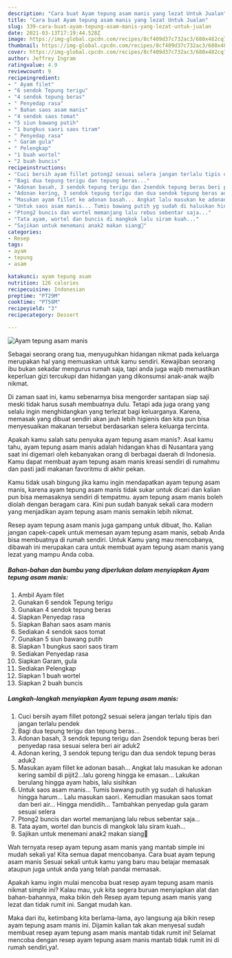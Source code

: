 ```yaml
---
description: "Cara buat Ayam tepung asam manis yang lezat Untuk Jualan"
title: "Cara buat Ayam tepung asam manis yang lezat Untuk Jualan"
slug: 339-cara-buat-ayam-tepung-asam-manis-yang-lezat-untuk-jualan
date: 2021-03-13T17:19:44.528Z
image: https://img-global.cpcdn.com/recipes/8cf409d37c732ac3/680x482cq70/ayam-tepung-asam-manis-foto-resep-utama.jpg
thumbnail: https://img-global.cpcdn.com/recipes/8cf409d37c732ac3/680x482cq70/ayam-tepung-asam-manis-foto-resep-utama.jpg
cover: https://img-global.cpcdn.com/recipes/8cf409d37c732ac3/680x482cq70/ayam-tepung-asam-manis-foto-resep-utama.jpg
author: Jeffrey Ingram
ratingvalue: 4.9
reviewcount: 9
recipeingredient:
- " Ayam filet"
- "6 sendok Tepung terigu"
- "4 sendok tepung beras"
- " Penyedap rasa"
- " Bahan saos asam manis"
- "4 sendok saos tomat"
- "5 siun bawang putih"
- "1 bungkus saori saos tiram"
- " Penyedap rasa"
- " Garam gula"
- " Pelengkap"
- "1 buah wortel"
- "2 buah buncis"
recipeinstructions:
- "Cuci bersih ayam fillet potong2 sesuai selera jangan terlalu tipis dan jangan terlalu pendek"
- "Bagi dua tepung terigu dan tepung beras..."
- "Adonan basah, 3 sendok tepung terigu dan 2sendok tepung beras beri penyedap rasa sesuai selera beri air aduk2"
- "Adonan kering, 3 sendok tepung terigu dan dua sendok tepung beras aduk2"
- "Masukan ayam fillet ke adonan basah... Angkat lalu masukan ke adonan kering sambil di pijit2...lalu goreng hingga ke emasan... Lakukan berulang hingga ayam habis, lalu sisihkan"
- "Untuk saos asam manis... Tumis bawang putih yg sudah di haluskan hingga harum... Lalu masukan saori.. Kemudian masukan saos tomat dan beri air... Hingga mendidih... Tambahkan penyedap gula garam sesuai selera"
- "Ptong2 buncis dan wortel memanjang lalu rebus sebentar saja..."
- "Tata ayam, wortel dan buncis di mangkok lalu siram kuah..."
- "Sajikan untuk menemani anak2 makan siang🥰"
categories:
- Resep
tags:
- ayam
- tepung
- asam

katakunci: ayam tepung asam 
nutrition: 126 calories
recipecuisine: Indonesian
preptime: "PT29M"
cooktime: "PT58M"
recipeyield: "3"
recipecategory: Dessert

---
```



![Ayam tepung asam manis](https://img-global.cpcdn.com/recipes/8cf409d37c732ac3/680x482cq70/ayam-tepung-asam-manis-foto-resep-utama.jpg)

Sebagai seorang orang tua, menyuguhkan hidangan nikmat pada keluarga merupakan hal yang memuaskan untuk kamu sendiri. Kewajiban seorang ibu bukan sekadar mengurus rumah saja, tapi anda juga wajib memastikan keperluan gizi tercukupi dan hidangan yang dikonsumsi anak-anak wajib nikmat.

Di zaman  saat ini, kamu sebenarnya bisa mengorder santapan siap saji meski tidak harus susah membuatnya dulu. Tetapi ada juga orang yang selalu ingin menghidangkan yang terlezat bagi keluarganya. Karena, memasak yang dibuat sendiri akan jauh lebih higienis dan kita pun bisa menyesuaikan makanan tersebut berdasarkan selera keluarga tercinta. 



Apakah kamu salah satu penyuka ayam tepung asam manis?. Asal kamu tahu, ayam tepung asam manis adalah hidangan khas di Nusantara yang saat ini digemari oleh kebanyakan orang di berbagai daerah di Indonesia. Kamu dapat membuat ayam tepung asam manis kreasi sendiri di rumahmu dan pasti jadi makanan favoritmu di akhir pekan.

Kamu tidak usah bingung jika kamu ingin mendapatkan ayam tepung asam manis, karena ayam tepung asam manis tidak sukar untuk dicari dan kalian pun bisa memasaknya sendiri di tempatmu. ayam tepung asam manis boleh diolah dengan beragam cara. Kini pun sudah banyak sekali cara modern yang menjadikan ayam tepung asam manis semakin lebih nikmat.

Resep ayam tepung asam manis juga gampang untuk dibuat, lho. Kalian jangan capek-capek untuk memesan ayam tepung asam manis, sebab Anda bisa membuatnya di rumah sendiri. Untuk Kamu yang mau mencobanya, dibawah ini merupakan cara untuk membuat ayam tepung asam manis yang lezat yang mampu Anda coba.

<!--inarticleads1-->

##### Bahan-bahan dan bumbu yang diperlukan dalam menyiapkan Ayam tepung asam manis:

1. Ambil  Ayam filet
1. Gunakan 6 sendok Tepung terigu
1. Gunakan 4 sendok tepung beras
1. Siapkan  Penyedap rasa
1. Siapkan  Bahan saos asam manis
1. Sediakan 4 sendok saos tomat
1. Gunakan 5 siun bawang putih
1. Siapkan 1 bungkus saori saos tiram
1. Sediakan  Penyedap rasa
1. Siapkan  Garam, gula
1. Sediakan  Pelengkap
1. Siapkan 1 buah wortel
1. Siapkan 2 buah buncis




<!--inarticleads2-->

##### Langkah-langkah menyiapkan Ayam tepung asam manis:

1. Cuci bersih ayam fillet potong2 sesuai selera jangan terlalu tipis dan jangan terlalu pendek
1. Bagi dua tepung terigu dan tepung beras...
1. Adonan basah, 3 sendok tepung terigu dan 2sendok tepung beras beri penyedap rasa sesuai selera beri air aduk2
1. Adonan kering, 3 sendok tepung terigu dan dua sendok tepung beras aduk2
1. Masukan ayam fillet ke adonan basah... Angkat lalu masukan ke adonan kering sambil di pijit2...lalu goreng hingga ke emasan... Lakukan berulang hingga ayam habis, lalu sisihkan
1. Untuk saos asam manis... Tumis bawang putih yg sudah di haluskan hingga harum... Lalu masukan saori.. Kemudian masukan saos tomat dan beri air... Hingga mendidih... Tambahkan penyedap gula garam sesuai selera
1. Ptong2 buncis dan wortel memanjang lalu rebus sebentar saja...
1. Tata ayam, wortel dan buncis di mangkok lalu siram kuah...
1. Sajikan untuk menemani anak2 makan siang🥰




Wah ternyata resep ayam tepung asam manis yang mantab simple ini mudah sekali ya! Kita semua dapat mencobanya. Cara buat ayam tepung asam manis Sesuai sekali untuk kamu yang baru mau belajar memasak ataupun juga untuk anda yang telah pandai memasak.

Apakah kamu ingin mulai mencoba buat resep ayam tepung asam manis nikmat simple ini? Kalau mau, yuk kita segera buruan menyiapkan alat dan bahan-bahannya, maka bikin deh Resep ayam tepung asam manis yang lezat dan tidak rumit ini. Sangat mudah kan. 

Maka dari itu, ketimbang kita berlama-lama, ayo langsung aja bikin resep ayam tepung asam manis ini. Dijamin kalian tak akan menyesal sudah membuat resep ayam tepung asam manis mantab tidak rumit ini! Selamat mencoba dengan resep ayam tepung asam manis mantab tidak rumit ini di rumah sendiri,ya!.

